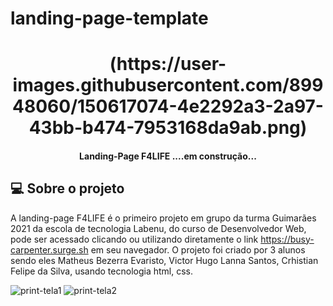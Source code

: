 # landing-page-template
<h1 align="center">
    (https://user-images.githubusercontent.com/89948060/150617074-4e2292a3-2a97-43bb-b474-7953168da9ab.png)
</h1>
<h4 align="center"> 
	 Landing-Page F4LIFE ....em construção... 
</h4>

## 💻 Sobre o projeto

A landing-page F4LIFE é o primeiro projeto em grupo da turma Guimarães 2021 da escola de tecnologia Labenu, do curso de Desenvolvedor Web, pode ser acessado clicando ou utilizando diretamente o link https://busy-carpenter.surge.sh em seu navegador.  O projeto foi criado por 3 alunos sendo eles Matheus Bezerra Evaristo, Victor Hugo Lanna Santos, Crhistian Felipe da Silva, usando tecnologia html, css. 

![print-tela1](https://user-images.githubusercontent.com/89948060/150617014-e87eacb5-155a-46be-be29-2fad646d6a95.jpg)
![print-tela2](https://user-images.githubusercontent.com/89948060/150617015-a17a059c-1dff-43e0-986b-62fcd0e0b0ed.jpg)
